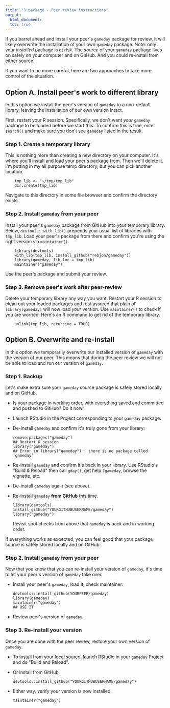 ```yaml
---
title: "R package - Peer review instructions"
output:
  html_document:
  toc: true
---
```


If you barrel ahead and install your peer's `gameday` package for review, it will likely overwrite the installation of your own `gameday` package. Note: only your *installed* package is at risk. The *source* of your `gameday` package lives on safely on your computer and on GitHub. And you could re-install from either source.

If you want to be more careful, here are two approaches to take more control of the situation.

## Option A. Install peer's work to different library

In this option we install the peer's version of `gameday` to a non-default library, leaving the installation of our own version intact.

First, restart your R session. Specifically, we don't want *your* `gameday` package to be loaded before we start this. To confirm this is true, enter `search()` and make sure you don't see `gameday` listed in the result.

### Step 1. Create a temporary library

This is nothing more than creating a new directory on your computer. It's where you'll install and load your peer's package from. Then we'll delete it. I'm putting in my all purpose temp directory, but you can pick another location.

        tmp_lib <- "~/tmp/tmp_lib"
        dir.create(tmp_lib)

Navigate to this directory in some file browser and confirm the directory exists.

### Step 2. Install `gameday` from your peer

Install your peer's `gameday` package from GitHub into your temporary library. Below, `devtools::with_lib()` prepends your usual list of libraries with `tmp_lib`. Load your peer's package from there and confirm you're using the right version via `maintainer()`.

        library(devtools)
        with_lib(tmp_lib, install_github("rebjoh/gameday"))
        library(gameday, lib.loc = tmp_lib)
        maintainer("gameday")

Use the peer's package and submit your review.

### Step 3. Remove peer's work after peer-review

Delete your temporary library any way you want. Restart your R session to clean out your loaded packages and rest assured that plain ol' `library(gameday)` will now load *your* version. Use `maintainer()` to check if you are worried. Here's an R command to get rid of the temporary library.

        unlink(tmp_lib, recursive = TRUE)

## Option B. Overwrite and re-install

In this option we temporarily overwrite our installed version of `gameday` with the version of our peer. This means that during the peer review we will not be able to load and run our version of `gameday`.

### Step 1. Backup

Let's make extra sure your `gameday` source package is safely stored locally and on GitHub.

  * Is your package in working order, with everything saved and committed and pushed to GitHub? Do it now!
  * Launch RStudio in the Project corresponding to your `gameday` package.
  * De-install `gameday` and confirm it's truly gone from your library:

        remove.packages("gameday")
        ## Restart R session
        library("gameday")
        ## Error in library("gameday") : there is no package called ‘gameday’
  * Re-install `gameday` and confirm it's back in your library. Use RStudio's "Build & Reload" then call `gday()`, get help `?gameday`, browse the vignette, etc.
  * De-install `gameday` again (see above).
  * Re-install `gameday` __from GitHub__ this time.

        library(devtools)
        install_github("YOURGITHUBUSERNAME/gameday")
        library("gameday")
    Revisit spot checks from above that `gameday` is back and in working order.

If everything works as expected, you can feel good that your package source is safely stored locally and on GitHub.

### Step 2. Install `gameday` from your peer

Now that you know that you can re-install your version of `gameday`, it's time to let your peer's version of `gameday` take over.

  * Install your peer's `gameday`, load it, check maintainer:

        devtools::install_github(YOURPEER/gameday)
        library(gameday)
        maintainer("gameday")
        ## USE IT

  * Review peer's version of `gameday`.

### Step 3. Re-install your version

Once you are done with the peer review, restore your own version of `gameday`.

  * To install from your local source, launch RStudio in your `gameday` Project and do "Build and Reload".
  * Or install from GitHub
  
        devtools::install_github("YOURGITHUBUSERNAME/gameday")
        
  * Either way, verify your version is now installed:
  
        maintainer("gameday")


